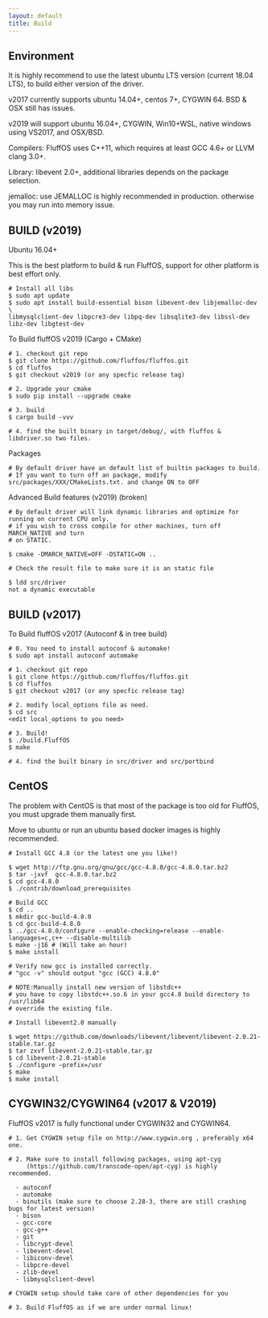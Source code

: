 ```yaml
---
layout: default
title: Build
---
```


## Environment

It is highly recommend to use the latest ubuntu LTS version (current 18.04 LTS), to build either version of the driver.

v2017 currently supports ubuntu 14.04+, centos 7+, CYGWIN 64. BSD & OSX still has issues.

v2019 will support ubuntu 16.04+, CYGWIN, Win10+WSL, native windows using VS2017, and OSX/BSD.

Compilers: FluffOS uses C++11, which requires at least GCC 4.6+ or LLVM clang 3.0+.

Library: libevent 2.0+, additional libraries depends on the package selection. 

jemalloc: use JEMALLOC is highly recommended in production. otherwise you may run into memory issue.

## BUILD (v2019)

Ubuntu 16.04+

This is the best platform to build & run FluffOS, support for other platform
is best effort only.

    # Install all libs
    $ sudo apt update
    $ sudo apt install build-essential bison libevent-dev libjemalloc-dev \
    libmysqlclient-dev libpcre3-dev libpq-dev libsqlite3-dev libssl-dev libz-dev libgtest-dev

To Build fluffOS v2019 (Cargo + CMake)

    # 1. checkout git repo
    $ git clone https://github.com/fluffos/fluffos.git
    $ cd fluffos
    $ git checkout v2019 (or any specfic release tag)

    # 2. Upgrade your cmake
    $ sudo pip install --upgrade cmake

    # 3. build
    $ cargo build -vvv

    # 4. find the built binary in target/debug/, with fluffos & libdriver.so two files.

Packages

    # By default driver have an default list of builtin packages to build.
    # If you want to turn off an package, modify src/packages/XXX/CMakeLists.txt. and change ON to OFF

Advanced Build features (v2019) (broken)

    # By default driver will link dynamic libraries and optimize for running on current CPU only.
    # if you wish to cross compile for other machines, turn off MARCH_NATIVE and turn
    # on STATIC.

    $ cmake -DMARCH_NATIVE=OFF -DSTATIC=ON ..

    # Check the result file to make sure it is an static file

    $ ldd src/driver
    not a dynamic executable

## BUILD (v2017)

To Build fluffOS v2017 (Autoconf & in tree build)

    # 0. You need to install autoconf & automake!
    $ sudo apt install autoconf automake
   
    # 1. checkout git repo
    $ git clone https://github.com/fluffos/fluffos.git
    $ cd fluffos
    $ git checkout v2017 (or any specfic release tag)

    # 2. modify local_options file as need.
    $ cd src
    <edit local_options to you need>

    # 3. Build!
    $ ./build.FluffOS
    $ make

    # 4. find the built binary in src/driver and src/portbind

## CentOS

The problem with CentOS is that most of the package is too old for FluffOS,
you must upgrade them manually first.

Move to ubuntu or run an ubuntu based docker images is highly recommended.

    # Install GCC 4.8 (or the latest one you like!)

    $ wget http://ftp.gnu.org/gnu/gcc/gcc-4.8.0/gcc-4.8.0.tar.bz2
    $ tar -jxvf  gcc-4.8.0.tar.bz2
    $ cd gcc-4.8.0
    $ ./contrib/download_prerequisites

    # Build GCC
    $ cd ..
    $ mkdir gcc-build-4.8.0
    $ cd gcc-build-4.8.0
    $ ../gcc-4.8.0/configure --enable-checking=release --enable-languages=c,c++ --disable-multilib
    $ make -j16 # (Will take an hour)
    $ make install

    # Verify now gcc is installed correctly.
    # "gcc -v" should output "gcc (GCC) 4.8.0"

    # NOTE:Manually install new version of libstdc++
    # you have to copy libstdc++.so.6 in your gcc4.8 build directory to /usr/lib64
    # override the existing file.

    # Install libevent2.0 manually

    $ wget https://github.com/downloads/libevent/libevent/libevent-2.0.21-stable.tar.gz
    $ tar zxvf libevent-2.0.21-stable.tar.gz
    $ cd libevent-2.0.21-stable
    $ ./configure –prefix=/usr
    $ make
    $ make install
 
## CYGWIN32/CYGWIN64 (v2017 & V2019)

FluffOS v2017 is fully functional under CYGWIN32 and CYGWIN64.

    # 1. Get CYGWIN setup file on http://www.cygwin.org , preferably x64 one.

    # 2. Make sure to install following packages, using apt-cyg
         (https://github.com/transcode-open/apt-cyg) is highly recommended. 

      - autoconf
      - automake
      - binutils (make sure to choose 2.28-3, there are still crashing bugs for latest version)
      - bison
      - gcc-core
      - gcc-g++
      - git
      - libcrypt-devel
      - libevent-devel
      - libiconv-devel
      - libpcre-devel
      - zlib-devel
      - libmysqlclient-devel

    # CYGWIN setup should take care of other dependencies for you

    # 3. Build FluffOS as if we are under normal linux!
